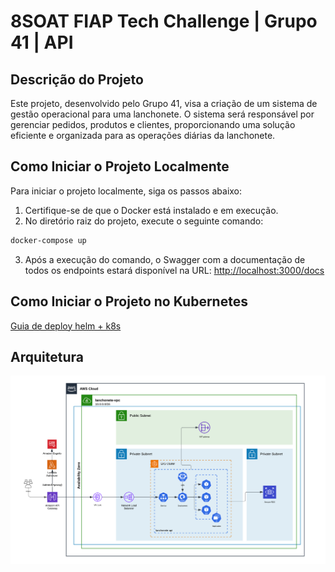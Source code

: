 # 8SOAT FIAP Tech Challenge | Grupo 41 | API

## Descrição do Projeto

Este projeto, desenvolvido pelo Grupo 41, visa a criação de um sistema de gestão operacional para uma lanchonete. O sistema será responsável por gerenciar pedidos, produtos e clientes, proporcionando uma solução eficiente e organizada para as operações diárias da lanchonete.

## Como Iniciar o Projeto Localmente

Para iniciar o projeto localmente, siga os passos abaixo:

1. Certifique-se de que o Docker está instalado e em execução.
2. No diretório raiz do projeto, execute o seguinte comando:

```bash
docker-compose up
```

3. Após a execução do comando, o Swagger com a documentação de todos os endpoints estará disponível na URL:
   [http://localhost:3000/docs](http://localhost:3000/docs)

## Como Iniciar o Projeto no Kubernetes

[Guia de deploy helm + k8s](k8s/README.md)

## Arquitetura

![Arquitetura](diagrams/aws-architecture.png)
